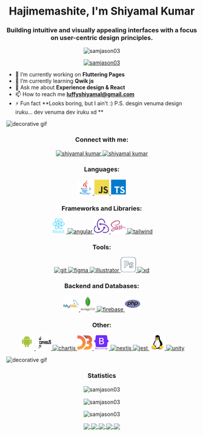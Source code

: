 <h1 align="center">Hajimemashite, I'm Shiyamal Kumar</h1>
<h3 align="center">Building intuitive and visually appealing interfaces with a focus on user-centric design principles.</h3>

<p align="center"> 
    <img src="https://komarev.com/ghpvc/?username=samjason03&label=Profile%20views&color=0e75b6&style=flat" alt="samjason03" />
</p>

<p align="center"> 
    <a href="https://github.com/ryo-ma/github-profile-trophy">
        <img src="https://github-profile-trophy.vercel.app/?username=samjason03" alt="samjason03" />
    </a> 
</p>

- 🔭 I’m currently working on **Fluttering Pages**
- 🌱 I’m currently learning **Qwik js**
- 💬 Ask me about **Experience design & React**
- 📫 How to reach me **luffyshiyamal@gmail.com**
- ⚡ Fun fact **Looks boring, but I ain't :)  P.S. desgin venuma design iruku... dev venuma dev iruku xd **

<img src="https://user-images.githubusercontent.com/73097560/115834477-dbab4500-a447-11eb-908a-139a6edaec5c.gif" alt="decorative gif">

<h3 align="center">Connect with me:</h3>
<p align="center">
    <a href="https://linkedin.com/in/shiyamalkumar" target="_blank">
        <img align="center" src="https://raw.githubusercontent.com/rahuldkjain/github-profile-readme-generator/master/src/images/icons/Social/linked-in-alt.svg" alt="shiyamal kumar" height="30" width="40" />
    </a>
    <a href="https://www.behance.net/shiyamalkumar" target="_blank">
        <img align="center" src="https://raw.githubusercontent.com/rahuldkjain/github-profile-readme-generator/master/src/images/icons/Social/behance.svg" alt="shiyamal kumar" height="30" width="40" />
    </a>
</p>

<h3 align="center">Languages:</h3>
<p align="center"> 
    <a href="https://www.java.com" target="_blank" rel="noreferrer">
        <img src="https://raw.githubusercontent.com/devicons/devicon/master/icons/java/java-original.svg" alt="java" width="40" height="40"/> 
    </a>
    <a href="https://developer.mozilla.org/en-US/docs/Web/JavaScript" target="_blank" rel="noreferrer">
        <img src="https://raw.githubusercontent.com/devicons/devicon/master/icons/javascript/javascript-original.svg" alt="javascript" width="40" height="40"/> 
    </a>
    <a href="https://www.typescriptlang.org/" target="_blank" rel="noreferrer">
        <img src="https://raw.githubusercontent.com/devicons/devicon/master/icons/typescript/typescript-original.svg" alt="typescript" width="40" height="40"/> 
    </a>
</p>

<h3 align="center">Frameworks and Libraries:</h3>
<p align="center"> 
    <a href="https://reactjs.org/" target="_blank" rel="noreferrer">
        <img src="https://raw.githubusercontent.com/devicons/devicon/master/icons/react/react-original-wordmark.svg" alt="react" width="40" height="40"/> 
    </a> 
    <a href="https://angular.io" target="_blank" rel="noreferrer">
        <img src="https://angular.io/assets/images/logos/angular/angular.svg" alt="angular" width="40" height="40"/> 
    </a> 
    <a href="https://redux.js.org" target="_blank" rel="noreferrer">
        <img src="https://raw.githubusercontent.com/devicons/devicon/master/icons/redux/redux-original.svg" alt="redux" width="40" height="40"/> 
    </a> 
    <a href="https://sass-lang.com" target="_blank" rel="noreferrer">
        <img src="https://raw.githubusercontent.com/devicons/devicon/master/icons/sass/sass-original.svg" alt="sass" width="40" height="40"/> 
    </a> 
    <a href="https://tailwindcss.com/" target="_blank" rel="noreferrer">
        <img src="https://www.vectorlogo.zone/logos/tailwindcss/tailwindcss-icon.svg" alt="tailwind" width="40" height="40"/> 
    </a> 
</p>

<h3 align="center">Tools:</h3>
<p align="center"> 
    <a href="https://git-scm.com/" target="_blank" rel="noreferrer">
        <img src="https://www.vectorlogo.zone/logos/git-scm/git-scm-icon.svg" alt="git" width="40" height="40"/> 
    </a>
    <a href="https://www.figma.com/" target="_blank" rel="noreferrer">
        <img src="https://www.vectorlogo.zone/logos/figma/figma-icon.svg" alt="figma" width="40" height="40"/> 
    </a> 
    <a href="https://www.adobe.com/in/products/illustrator.html" target="_blank" rel="noreferrer">
        <img src="https://www.vectorlogo.zone/logos/adobe_illustrator/adobe_illustrator-icon.svg" alt="illustrator" width="40" height="40"/> 
    </a>
    <a href="https://www.photoshop.com/en" target="_blank" rel="noreferrer">
        <img src="https://raw.githubusercontent.com/devicons/devicon/master/icons/photoshop/photoshop-line.svg" alt="photoshop" width="40" height="40"/> 
    </a> 
    <a href="https://www.adobe.com/products/xd.html" target="_blank" rel="noreferrer">
        <img src="https://cdn.worldvectorlogo.com/logos/adobe-xd.svg" alt="xd" width="40" height="40"/> 
    </a> 
</p>

<h3 align="center">Backend and Databases:</h3>
<p align="center"> 
    <a href="https://www.mysql.com/" target="_blank" rel="noreferrer">
        <img src="https://raw.githubusercontent.com/devicons/devicon/master/icons/mysql/mysql-original-wordmark.svg" alt="mysql" width="40" height="40"/> 
    </a>
    <a href="https://www.mongodb.com/" target="_blank" rel="noreferrer">
        <img src="https://raw.githubusercontent.com/devicons/devicon/master/icons/mongodb/mongodb-original-wordmark.svg" alt="mongodb" width="40" height="40"/> 
    </a>
    <a href="https://firebase.google.com/" target="_blank" rel="noreferrer">
        <img src="https://www.vectorlogo.zone/logos/firebase/firebase-icon.svg" alt="firebase" width="40" height="40"/> 
    </a>
    <a href="https://www.php.net" target="_blank" rel="noreferrer">
        <img src="https://raw.githubusercontent.com/devicons/devicon/master/icons/php/php-original.svg" alt="php" width="40" height="40"/> 
    </a>
</p>

<h3 align="center">Other:</h3>
<p align="center"> 
    <a href="https://developer.android.com" target="_blank" rel="noreferrer">
        <img src="https://raw.githubusercontent.com/devicons/devicon/master/icons/android/android-original-wordmark.svg" alt="android" width="40" height="40"/> 
    </a> 
    <a href="https://canvasjs.com" target="_blank" rel="noreferrer">
        <img src="https://raw.githubusercontent.com/Hardik0307/Hardik0307/master/assets/canvasjs-charts.svg" alt="canvasjs" width="40" height="40"/> 
    </a> 
    <a href="https://www.chartjs.org" target="_blank" rel="noreferrer">
        <img src="https://www.chartjs.org/media/logo-title.svg" alt="chartjs" width="40" height="40"/> 
    </a> 
    <a href="https://d3js.org/" target="_blank" rel="noreferrer">
        <img src="https://raw.githubusercontent.com/devicons/devicon/master/icons/d3js/d3js-original.svg" alt="d3js" width="40" height="40"/> 
    </a>
    <a href="https://getbootstrap.com" target="_blank" rel="noreferrer">
        <img src="https://raw.githubusercontent.com/devicons/devicon/master/icons/bootstrap/bootstrap-plain-wordmark.svg" alt="bootstrap" width="40" height="40"/> 
    </a> 
    <a href="https://nextjs.org/" target="_blank" rel="noreferrer">
        <img src="https://cdn.worldvectorlogo.com/logos/nextjs-2.svg" alt="nextjs" width="40" height="40"/> 
    </a> 
    <a href="https://jestjs.io" target="_blank" rel="noreferrer">
        <img src="https://www.vectorlogo.zone/logos/jestjsio/jestjsio-icon.svg" alt="jest" width="40" height="40"/> 
    </a> 
    <a href="https://www.linux.org/" target="_blank" rel="noreferrer">
        <img src="https://raw.githubusercontent.com/devicons/devicon/master/icons/linux/linux-original.svg" alt="linux" width="40" height="40"/> 
    </a> 
    <a href="https://unity.com/" target="_blank" rel="noreferrer">
        <img src="https://www.vectorlogo.zone/logos/unity3d/unity3d-icon.svg" alt="unity" width="40" height="40"/> 
    </a> 
</p>

<img src="https://user-images.githubusercontent.com/73097560/115834477-dbab4500-a447-11eb-908a-139a6edaec5c.gif" alt="decorative gif">

<div align="center">
    <h3>Statistics</h3>
    <p>
        <img align="center" src="https://github-readme-stats.vercel.app/api/top-langs?username=samjason03&show_icons=true&locale=en&layout=compact" alt="samjason03" />
    </p>
    <p>
        <img align="center" src="https://github-readme-stats.vercel.app/api?username=samjason03&show_icons=true&locale=en" alt="samjason03" />
    </p>
    <p>
        <img align="center" src="https://github-readme-streak-stats.herokuapp.com/?user=samjason03&" alt="samjason03" />
    </p>
    <p>
        <a href="https://github.com/Samjason03">
            <img align="center" src="http://github-profile-summary-cards.vercel.app/api/cards/stats?username=Samjason03&theme=2077" height="180em" />
            <img align="center" src="http://github-profile-summary-cards.vercel.app/api/cards/most-commit-language?username=Samjason03&theme=2077" height="180em" />
            <img align="center" src="http://github-profile-summary-cards.vercel.app/api/cards/repos-per-language?username=Samjason03&theme=2077" height="180em" />
            <img align="center" src="http://github-profile-summary-cards.vercel.app/api/cards/productive-time?username=Samjason03&theme=2077" height="180em" />
            <img align="center" src="http://github-profile-summary-cards.vercel.app/api/cards/profile-details?username=Samjason03&theme=2077" height="180em" />
        </a>
    </p>
</div>
